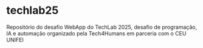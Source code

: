 # techlab25
Repositório do desafio WebApp do TechLab 2025, desafio de programação, IA e automação organizado pela Tech4Humans em parceria com o CEU UNIFEI
